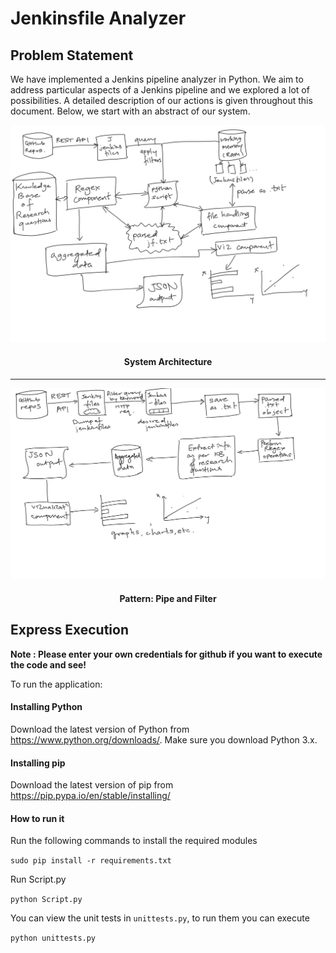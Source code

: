 # Jenkinsfile Analyzer

## Problem Statement

We have implemented a Jenkins pipeline analyzer in Python. We aim to address particular aspects of a Jenkins pipeline and we explored a lot of possibilities. A detailed description of our actions is given throughout this document. Below, we start with an abstract of our system.

![architecture](img/arch.PNG)
<h4 align="center">System Architecture</h4>

---

![flow](img/flow.PNG)
<h4 align="center">Pattern: Pipe and Filter</h4>

## Express Execution

**Note : Please enter your own credentials for github if you want to execute the code and see!**

To run the application:

#### Installing Python

Download the latest version of Python from https://www.python.org/downloads/. Make sure you download Python 3.x.

#### Installing pip

Download the latest version of pip from https://pip.pypa.io/en/stable/installing/

#### How to run it

Run the following commands to install the required modules

`sudo pip install -r requirements.txt`

Run Script.py

`python Script.py`

You can view the unit tests in `unittests.py`, to run them you can execute

`python unittests.py`